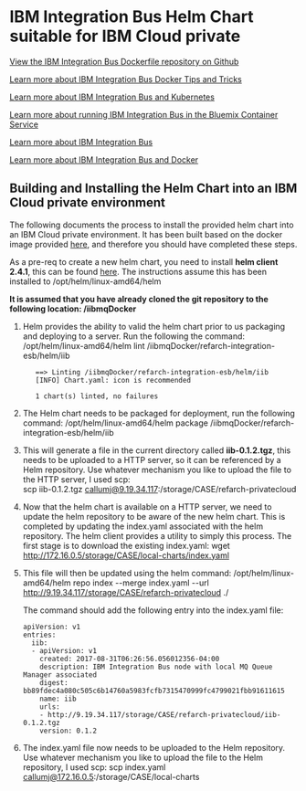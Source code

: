 # IBM Integration Bus Helm Chart suitable for IBM Cloud private

[View the IBM Integration Bus Dockerfile repository on Github](https://github.com/ot4i/iib-docker)

[Learn more about IBM Integration Bus Docker Tips and Tricks](https://developer.ibm.com/integration/blog/2017/04/04/ibm-integration-bus-docker-tips-tricks/)

[Learn more about IBM Integration Bus and Kubernetes](https://developer.ibm.com/integration/blog/2017/08/21/first-look-using-ibm-integration-bus-kubernetes/)

[Learn more about running IBM Integration Bus in the Bluemix Container Service](https://developer.ibm.com/integration/blog/2016/11/18/run-ibm-integration-bus-in-bluemix-in-3-easy-steps/)

[Learn more about IBM Integration Bus](https://www.ibm.com/support/knowledgecenter/en/SSMKHH_10.0.0/com.ibm.etools.msgbroker.helphome.doc/help_home_msgbroker.htm)

[Learn more about IBM Integration Bus and Docker](https://www.ibm.com/support/knowledgecenter/en/SSMKHH_10.0.0/com.ibm.etools.mft.doc/bz91300_.htm)

## Building and Installing the Helm Chart into an IBM Cloud private environment
The following documents the process to install the provided helm chart into
an IBM Cloud private environment. It has been built based on the docker image
provided [here](../docker/README.md), and therefore you should have completed
these steps.

As a pre-req to create a new helm chart, you need to install **helm client 2.4.1**, this can be found [here](https://github.com/kubernetes/helm/releases). The instructions assume this has been installed to /opt/helm/linux-amd64/helm

**It is assumed that you have already cloned the git repository to the following location: /iibmqDocker**

1. Helm provides the ability to valid the helm chart prior to us packaging and deploying to a server. Run the following the command:
   /opt/helm/linux-amd64/helm lint /iibmqDocker/refarch-integration-esb/helm/iib      
   ```
      ==> Linting /iibmqDocker/refarch-integration-esb/helm/iib
      [INFO] Chart.yaml: icon is recommended

      1 chart(s) linted, no failures
    ```

1. The Helm chart needs to be packaged for deployment, run the following command:
   /opt/helm/linux-amd64/helm package /iibmqDocker/refarch-integration-esb/helm/iib

1. This will generate a file in the current directory called **iib-0.1.2.tgz**, this needs to be uploaded to a HTTP server, so it can be referenced by a Helm repository. Use whatever mechanism you like to upload the file to the HTTP server, I used scp:     
   scp iib-0.1.2.tgz callumj@9.19.34.117:/storage/CASE/refarch-privatecloud

1. Now that the helm chart is available on a HTTP server, we need to update the helm repository to be aware of the new helm chart. This is completed by updating the index.yaml associated with the helm repository. The helm client provides a utility to simply this process. The first stage is to download the existing index.yaml:
   wget http://172.16.0.5/storage/CASE/local-charts/index.yaml

1. This file will then be updated using the helm command:
   /opt/helm/linux-amd64/helm repo index --merge index.yaml --url http://9.19.34.117/storage/CASE/refarch-privatecloud ./

   The command should add the following entry into the index.yaml file:      
   ```
   apiVersion: v1
   entries:
     iib:
     - apiVersion: v1
       created: 2017-08-31T06:26:56.056012356-04:00
       description: IBM Integration Bus node with local MQ Queue Manager associated
       digest: bb89fdec4a080c505c6b14760a5983fcfb7315470999fc4799021fbb91611615
       name: iib
       urls:
       - http://9.19.34.117/storage/CASE/refarch-privatecloud/iib-0.1.2.tgz
       version: 0.1.2
   ```

1. The index.yaml file now needs to be uploaded to the Helm repository. Use whatever mechanism you like to upload the file to the Helm repository, I used scp:
   scp index.yaml callumj@172.16.0.5:/storage/CASE/local-charts
